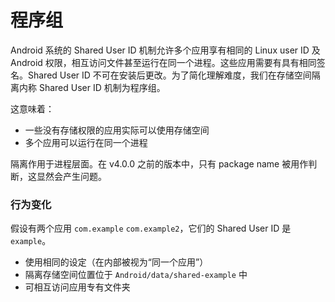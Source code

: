 # 程序组

Android 系统的 Shared User ID 机制允许多个应用享有相同的 Linux user ID 及 Android 权限，相互访问文件甚至运行在同一个进程。这些应用需要有具有相同签名。Shared User ID 不可在安装后更改。为了简化理解难度，我们在存储空间隔离内称 Shared User ID 机制为程序组。

这意味着：

* 一些没有存储权限的应用实际可以使用存储空间
* 多个应用可以运行在同一个进程

隔离作用于进程层面。在 v4.0.0 之前的版本中，只有 package name 被用作判断，这显然会产生问题。

### 行为变化

假设有两个应用 `com.example` `com.example2`，它们的 Shared User ID 是 `example`。

* 使用相同的设定（在内部被视为“同一个应用”）
* 隔离存储空间位置位于 `Android/data/shared-example` 中
* 可相互访问应用专有文件夹